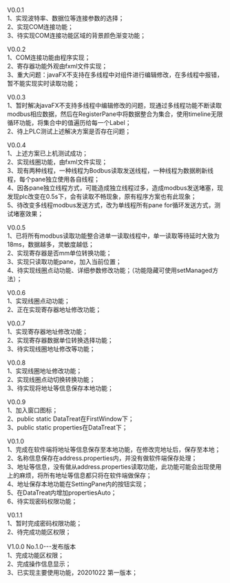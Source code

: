 V0.0.1  
1、实现波特率、数据位等连接参数的选择；  
2、实现COM连接功能；  
3、待实现COM连接功能区域的背景颜色渐变功能；

V0.0.2  
1、COM连接功能由程序实现；  
2、寄存器功能外观由fxml文件实现；  
3、重大问题：javaFX不支持在多线程中对组件进行编辑修改，在多线程中报错，暂不能实现实时读取功能；  

V0.0.3  
1、暂时解决javaFX不支持多线程中编辑修改的问题，现通过多线程功能不断读取modbus相应数据，然后在RegisterPane中将数据整合为集合，使用timeline无限循环功能，将集合中的值遍历给每一个Label；  
2、待上PLC测试上述解决方案是否存在问题；

V0.0.4  
1、上述方案已上机测试成功；  
2、实现线圈功能，由fxml文件实现；  
3、现有两种线程，一种线程为Bodbus读取发送线程，一种线程为数据刷新线程，每个pane独立使用各自线程；  
4、因各pane独立线程方式，可能造成独立线程过多，造成modbus发送堵塞，现发现plc改变在0.5s下，会有读取不畅现象，原有程序方案也有此现象；  
5、待改变多线程modbus发送方式，改为单线程所有pane for循环发送方式，测试堵塞效果；  

V0.0.5  
1、已将所有modbus读取功能整合进单一读取线程中，单一读取等待延时大致为18ms，数据越多，灵敏度越低；  
2、实现寄存器是否mm单位转换功能；  
3、实现只读取功能pane，加入当前位置；  
4、待实现线圈点动功能、详细参数修改功能；（功能隐藏可使用setManaged方法）；

V0.0.6  
1、实现线圈点动功能；  
2、正在实现寄存器地址修改功能；

V0.0.7  
1、实现寄存器地址修改功能；  
2、实现寄存器数据单位转换选择功能；  
3、待实现线圈地址修改等功能；  

V0.0.8  
1、实现线圈地址修改功能；  
2、实现线圈点动切换转换功能；  
3、待实现将地址等信息保存本地功能；

V0.0.9  
1、加入窗口图标；  
2、public static DataTreat在FirstWindow下；  
3、public static properties在DataTreat下；

V0.1.0  
1、完成在软件端将地址等信息保存至本地功能，在修改完地址后，保存至本地；  
2、名称信息保存在address.properties内，并没有做软件端保存处理；  
3、地址等信息，没有做从address.properties读取功能，此功能可能会出现使用上的麻烦，将所有地址等信息都只将在软件端做保存；  
4、地址保存本地功能在SettingPane内的按钮实现；  
5、在DataTreat内增加propertiesAuto；  
6、待实现密码权限功能；

V0.1.1  
1、暂时完成密码权限功能；  
2、待完成功能区权限；  

V1.0.0  No.1.0---发布版本  
1、完成功能区权限；  
2、完成操作信息显示；  
3、已实现主要使用功能，20201022 第一版本；